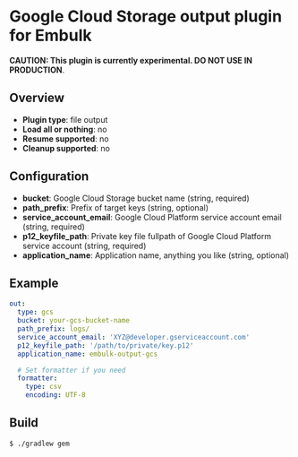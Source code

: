 # Google Cloud Storage output plugin for Embulk

**CAUTION: This plugin is currently experimental. DO NOT USE IN PRODUCTION**.

## Overview

* **Plugin type**: file output
* **Load all or nothing**: no
* **Resume supported**: no
* **Cleanup supported**: no

## Configuration

- **bucket**: Google Cloud Storage bucket name (string, required)
- **path_prefix**: Prefix of target keys (string, optional)
- **service_account_email**: Google Cloud Platform service account email (string, required)
- **p12_keyfile_path**: Private key file fullpath of Google Cloud Platform service account (string, required)
- **application_name**: Application name, anything you like (string, optional)

## Example

```yaml
out:
  type: gcs
  bucket: your-gcs-bucket-name
  path_prefix: logs/
  service_account_email: 'XYZ@developer.gserviceaccount.com'
  p12_keyfile_path: '/path/to/private/key.p12'
  application_name: embulk-output-gcs

  # Set formatter if you need
  formatter:
    type: csv
    encoding: UTF-8
```

## Build

```
$ ./gradlew gem
```
